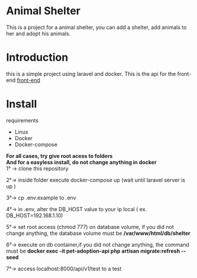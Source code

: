 # Animal Shelter

This is a project for a animal shelter, you can add a shelter, add animals to her and adopt his animals.

# Introduction

this is a simple project using laravel and docker. This is the api for the front-end <a href="https://github.com/MTakashiMori/animal-shelter">front-end</a>

# Install

requirements
<ul>
    <li>Linux</li>
    <li>Docker</li>
    <li>Docker-compose</li>
</ul>    

<strong>For all cases, try give root acess to folders</strong><br>
<strong>And for a easyless install, do not change anything in docker</strong>
<br>
1° -> clone this repository

2°-> inside folder execute docker-compose up (wait until laravel server is up )

3°-> cp .env.example to .env

4°-> in .env, alter the <stong>DB_HOST</strong> value to your ip local ( ex. DB_HOST=192.168.1.10)

5°-> set root access (chmod 777) on database volume, if you did not change anything, the database volume must be <strong>/var/www/html/db/shelter</strong>

6°-> execute on db container,if you did not change anything, the command must be <strong>docker exec -it pet-adoption-api php artisan migrate:refresh --seed</strong>

7°-> access <a>localhost:8000/api/v1/test</a> to a test
